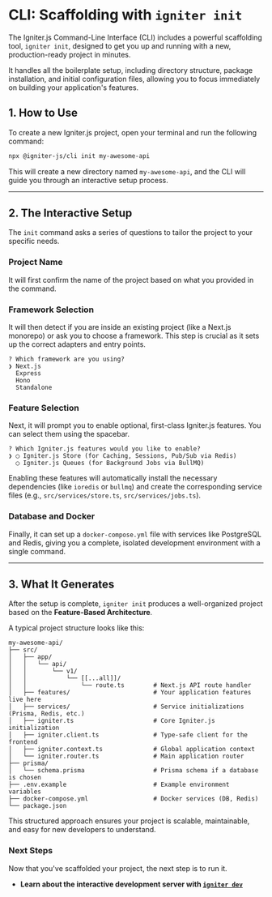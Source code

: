 # CLI: Scaffolding with `igniter init`

The Igniter.js Command-Line Interface (CLI) includes a powerful scaffolding tool, `igniter init`, designed to get you up and running with a new, production-ready project in minutes.

It handles all the boilerplate setup, including directory structure, package installation, and initial configuration files, allowing you to focus immediately on building your application's features.

## 1. How to Use

To create a new Igniter.js project, open your terminal and run the following command:

```bash
npx @igniter-js/cli init my-awesome-api
```

This will create a new directory named `my-awesome-api`, and the CLI will guide you through an interactive setup process.

---

## 2. The Interactive Setup

The `init` command asks a series of questions to tailor the project to your specific needs.

### Project Name
It will first confirm the name of the project based on what you provided in the command.

### Framework Selection
It will then detect if you are inside an existing project (like a Next.js monorepo) or ask you to choose a framework. This step is crucial as it sets up the correct adapters and entry points.

```
? Which framework are you using?
❯ Next.js
  Express
  Hono
  Standalone
```

### Feature Selection
Next, it will prompt you to enable optional, first-class Igniter.js features. You can select them using the spacebar.

```
? Which Igniter.js features would you like to enable?
❯ ◯ Igniter.js Store (for Caching, Sessions, Pub/Sub via Redis)
  ◯ Igniter.js Queues (for Background Jobs via BullMQ)
```

Enabling these features will automatically install the necessary dependencies (like `ioredis` or `bullmq`) and create the corresponding service files (e.g., `src/services/store.ts`, `src/services/jobs.ts`).

### Database and Docker
Finally, it can set up a `docker-compose.yml` file with services like PostgreSQL and Redis, giving you a complete, isolated development environment with a single command.

---

## 3. What It Generates

After the setup is complete, `igniter init` produces a well-organized project based on the **Feature-Based Architecture**.

A typical project structure looks like this:

```
my-awesome-api/
├── src/
│   ├── app/
│   │   └── api/
│   │       └── v1/
│   │           └── [[...all]]/
│   │               └── route.ts        # Next.js API route handler
│   ├── features/                       # Your application features live here
│   ├── services/                       # Service initializations (Prisma, Redis, etc.)
│   ├── igniter.ts                      # Core Igniter.js initialization
│   ├── igniter.client.ts               # Type-safe client for the frontend
│   ├── igniter.context.ts              # Global application context
│   └── igniter.router.ts               # Main application router
├── prisma/
│   └── schema.prisma                   # Prisma schema if a database is chosen
├── .env.example                        # Example environment variables
├── docker-compose.yml                  # Docker services (DB, Redis)
└── package.json
```

This structured approach ensures your project is scalable, maintainable, and easy for new developers to understand.

### Next Steps

Now that you've scaffolded your project, the next step is to run it.

-   **Learn about the interactive development server with [`igniter dev`](./02-igniter-dev.md)**